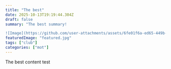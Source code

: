 ```yaml
---
title: "The best"
date: 2025-10-13T19:19:44.304Z
draft: false
summary: "The best summary!

![Image](https://github.com/user-attachments/assets/6fe01f6a-ed65-449b-a5f2-788f4da6e354)"
featuredImage: "featured.jpg"
tags: ["club"]
categories: ["mot"]
---
```


The best content test

